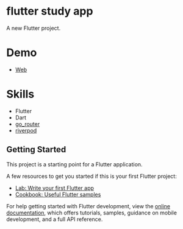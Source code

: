 # flutter study app

A new Flutter project.

# Demo
- [Web](https://re4rk.github.io/flutter-study/)

# Skills
- Flutter
- Dart
- [go_router](https://pub.dev/packages/go_router)
- [riverpod](https://pub.dev/packages/riverpod)

## Getting Started

This project is a starting point for a Flutter application.

A few resources to get you started if this is your first Flutter project:

- [Lab: Write your first Flutter app](https://docs.flutter.dev/get-started/codelab)
- [Cookbook: Useful Flutter samples](https://docs.flutter.dev/cookbook)

For help getting started with Flutter development, view the
[online documentation](https://docs.flutter.dev/), which offers tutorials,
samples, guidance on mobile development, and a full API reference.
